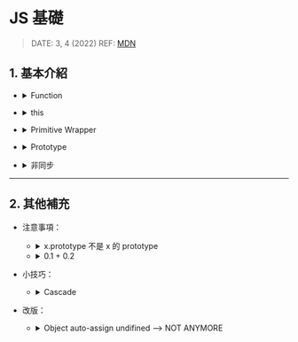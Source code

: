 <style> 
.imgBox{
  display: flex; 
  flex-direction: column; 
  margin: 5%; 
  justify-content: center;
  border: 2px solid black;
}
</style>

<!--  style  -->

###### <!-- ref -->

[primitive wrapper]: https://www.javascripttutorial.net/javascript-primitive-wrapper-types/
[mdn]: https://developer.mozilla.org/en-US/docs/Web/JavaScript
[`__proto__`]: https://developer.mozilla.org/en-US/docs/Web/JavaScript/Reference/Global_Objects/Object/proto
[順序執行非同步]: https://medium.com/@mengweichen/%E8%AE%93js-array-reduce%E8%88%87async-await%E5%85%B1%E8%88%9E-157a66ea2dfb
[for await...of]: ./others.md#for-awaitof-vs-promiseallhttpsstackoverflowcomquestions59694309for-await-of-vs-promise-all
[all vs race]: https://alligator.io/js/promise-all-promise-race/
[not relevant anymore]: https://stackoverflow.com/questions/1098040/checking-if-a-key-exists-in-a-javascript-object#:~:text=EDIT%3A%2012/04/2018%20%2D%20NOT%20RELEVANT%20ANYMORE
[number-precision]: https://github.com/nefe/number-precision
[二進位浮點數]: https://www.itread01.com/content/1547654585.html

 <!-- ref -->

# JS 基礎

> DATE: 3, 4 (2022)
> REF: [MDN]

## 1. 基本介紹

<!-- Function -->

- <details close>
  <summary>Function</summary>

  <!-- First-Class Function (第一級函數) -->

  - <details close>
     <summary>First-Class Function (第一級函數)</summary>

    - 因為是 object，有其他語言並非如此
    - 可當參數傳

    </details>

  <!-- arguments -->

  - <details close>
     <summary>arguments</summary>

    - 有屬性 `callee`, `length`, etc.
    - Arrow Function 沒有 `arguments` 物件

    ```
    function fn(arg1, arg2) {
      console.log(arguments) // [object Arguments] {"0":1, "1":2}
      console.log([])        // [object Array] []
      console.log({})        // [object Object] {}

    }

    fn(1,2)
    ```

    </details>

  <!-- IIFE -->

  - <details close>
     <summary>IIFE</summary>

    - Immediately Invoked Function Expression
    - _過去使用 IIFE 最主要的原因就是為了避免變數污染造成的問題_

    ```
    EX.
    ;(() => {})()
    ```

    </details>

  <!-- Closure -->

  - <details close>
     <summary>Closure (閉包)</summary>

    - 隱藏 message

    ```
    EX.
    const outer = () => {
      const message = 'message'

      const inner = () => {
        return message
      }

      return inner
    }

    const myFn = outer()
    ```

    </details>

  </details>

<!-- this -->

- <details close>
  <summary>this</summary>

  > **ECMAScript**： The `this` keyword evaluates to the value of the ThisBinding of the current execution context.
  > **MDN**：In most cases, the value of `this` is determined by how a function is called.

  - `this` 代表的是 function **執行**時所屬的物件

  - Arrow Function：`this` 強制在定義時被綁定，無法更改

  - 綁定原則：

     <!-- 預設綁定 (Default Binding) -->

    - <details close>
      <summary>預設綁定 (Default Binding)</summary>

      - 預設綁定到 `global` (window)
      - 但使用 `"use strict"` 會禁止綁定 global (--> `undefined`)

      </details>

     <!-- 隱含式綁定 (Implicit Binding) -->

    - <details close>
      <summary>隱含式綁定 (Implicit Binding)</summary>

      - `function(){}` 專屬
      - 在「呼叫的時機點」為某物件的**參考屬性** (**reference property**) --> 綁定該物件

      ```
      EX.
      function fn() {console.log(this)}
      const obj = {fn1: fn}
      const fn2 = obj.fn1

      fn()       // Default Binding
      obj.fn1()  // obj
      fn2()      // Default Binding
      ```

      </details>

     <!-- 顯式綁定 (Explicit Binding) -->

    - <details close>
      <summary>顯式綁定 (Explicit Binding)</summary>

      - `.bind()` / `.call()` / `.apply()`，綁定指定的物件

      </details>

     <!-- 「new」關鍵字綁定 -->

    - <details close>
      <summary>「new」關鍵字綁定</summary>

      - 綁定被建構出來的物件

      </details>

  </details>

<!-- Primitive Wrapper -->

- <details close>
  <summary>Primitive Wrapper</summary>

  > REF: [Primitive Wrapper]

  - 基本型別使用一些屬性、方法時，短暫 new 一個物件，用完後刪除

  - EX.

  ```
  let str = language.substring(4)
  ```

  ↓ ↓ ↓

  ```
  // technically equivalent to:

  let tmp = new String(language)
  let str = temp.substring(4)
  temp = null
  ```

    </details>

<!-- Prototype -->

- <details close>
  <summary>Prototype</summary>

  <!-- new 建立實體 -->

  - <details close>
    <summary>new 建立實體後，prototype 自動指向</summary>

    - `物件 x` 的「prototype」會自動指向`建構式 Y`的「prototype 屬性」
    - 備註說明：
      - `Y.prototype`：Y 的 prototype property
      - `Y.__proto__`：Y 的 prototype
      - `x.__proto__`：x 的 prototype
      - `Object.getPrototypeOf(x)`：`x.__proto__`
        ([`__proto__`] 已棄用)

    ```
    EX.
    const x = new Y()

    // x 的 prototype 指向 Y.prototype
    Object.getPrototypeOf(x) === Y.prototype
    ```

    </details>

  <!-- js class -->

  - <details close>
    <summary>js class 即是用 prototype</summary>

    ```
    EX.
    class X { }
    class Y extends X { }

    Object.getPrototypeOf(Y) === X
    ```

    </details>

  <!-- Object.prototype -->

  - <details close>
    <summary>Object.prototype</summary>

    - 幾乎所有的物件 (環境宿主物件除外) 順著原型鏈找到最上層，都會找到 `Object.prototype` 才停止 (JavaScript 所有物件的起源)

      ```
      EX.
      const obj = {}
      obj.__proto__.__proto__ === Object.prototype
      ```

    <!-- 提供許多方法 -->

    - <details close>
      <summary>Object.prototype 提供許多方法：</summary>

      ```
      EX.
      Object.prototype.hasOwnProperty()
      Object.prototype.toString()
      Object.prototype.valueOf()
      ```

      </details>

    </details>

  <!-- js class -->

  - <details close>
    <summary>建議基本操作</summary>

    - `Object.setPrototypeOf(<obj>, <proto>)`：設定 obj 的 prototype 為 proto
    - `Object.create(<proto>)`：回傳一個物件，其 prototype 為 proto
    - `Object.getPrototypeOf(<obj>)`：回傳 obj 的 prototype

    </details>

  </details>

<!-- 非同步 -->

- <details close>
  <summary>非同步</summary>

  > REF: [順序執行非同步] | [for await...of] | [all vs race]

  <!-- 不會「同時」修改某個變數 -->

  - <details close>
    <summary>不會「同時」修改某個變數</summary>

    - 不論「同步」或「非同步」，在執行時一定有順序之分。只是「同步」任務的順序可以掌握，而「非同步」的任務會因執行時的各種狀況導致順序不同。不會出現「同時」修改某個變數的情況。

    </details>

  - `new Promise` 時，就已執行

  <!-- try ... catch -->

  - <details close>
    <summary>try ... catch</summary>

    - `try ... catch`：使其不直接 throw error，只停止該 async function，並作自定義後續

    </details>

  <!-- 常用方法比較： -->

  - <details close>
    <summary>常用方法比較：</summary>

    - `Promise.all`：全部 resolve 後，才下一步
    - `Promise.race`：第一個 resolve 後就下一步 (剩下的不一定會 resolve，就算 reject 也不管他)
    - `for await ... of`：resolve 後，照順序下一步。
    - [順序執行非同步] (`for( ){ await new Promise}`)

      <div class="imgBox" >
        <img src="../src/image/base/promise_method.png" alt="promise_method.png" />
      </div>

      [CODE](../src/code/base/promise.js)

    </details>

  <div class="imgBox" >
    <img src="../src/image/base/promise_flow.png" alt="promise_flow.png" />
  </div>

  </details>

---

## 2. 其他補充

- 注意事項：

  <!-- x.prototype -->

  - <details close>
    <summary>x.prototype 不是 x 的 prototype</summary>

    - `x.prototype`：x 的 prototype property
    - `x.__proto__`：x 的 prototype

      - 已改用 `Object.getPrototypeOf(x)`

    </details>

  <!-- 0.1 + 0.2 -->

  - <details close>
    <summary>0.1 + 0.2</summary>

    > REF: [number-precision] | [二進位浮點數]

    - 二進位浮點數問題

      - 整數部分：除以 2 --> { 商數：繼續除, 餘數：結果 }
      - 小數部分：乘以 2 --> { 小數：繼續乘, 整數：結果 }

    ```
    EX.
    import NP from 'number-precision'

    NP.strip(0.09999999999999998); // = 0.1
    NP.plus(0.1, 0.2);             // = 0.3, not 0.30000000000000004
    NP.plus(2.3, 2.4);             // = 4.7, not 4.699999999999999
    NP.minus(1.0, 0.9);            // = 0.1, not 0.09999999999999998
    NP.times(3, 0.3);              // = 0.9, not 0.8999999999999999
    NP.times(0.362, 100);          // = 36.2, not 36.199999999999996
    NP.divide(1.21, 1.1);          // = 1.1, not 1.0999999999999999
    NP.round(0.105, 2);            // = 0.11, not 0.1
    ```

    ```
    EX. 套件 'number-precision' 作法：

    // iteratorOperation：使用 loop
    // digitLength：轉自串後計算
    // times：乘法

    const plus = (...nums) => {
      if (nums.length > 2) return iteratorOperation(nums, plus)

      const [num1, num2] = nums
      const baseNum = Math.pow(10, Math.max(digitLength(num1), digitLength(num2)))

      return (times(num1, baseNum) + times(num2, baseNum)) / baseNum
    }
    ```

    </details>

- 小技巧：

  <!-- Cascade -->

  - <details close>
    <summary>Cascade</summary>

    - 也稱作 Fluent Interface

    ```
    EX.
    const calNum = (initNum = 0) => {
      let value = initNum

      const N = {
        add: (num) => {
          value = value + num
          return N
        },

        result: () => value,
      }

      return N
    }

    console.log(calNum(10).add(1).add(2).result())
    ```

    </details>

- 改版：

  <!-- Object auto-assign undifined -->

  - <details close>
    <summary>Object auto-assign undifined --> NOT ANYMORE</summary>

    > REF: [NOT RELEVANT ANYMORE]

    - 使用 `obj.a` 來確認是否存在，已改方法，不會再 assign 一個值 undifined

    <div class="imgBox" >
      <img src="../src/image/base/Object_NOT_AUTO_ASSIGN_ANYMORE.png" alt="Object_NOT_AUTO_ASSIGN_ANYMORE.png" />
    </div>

    </details>
